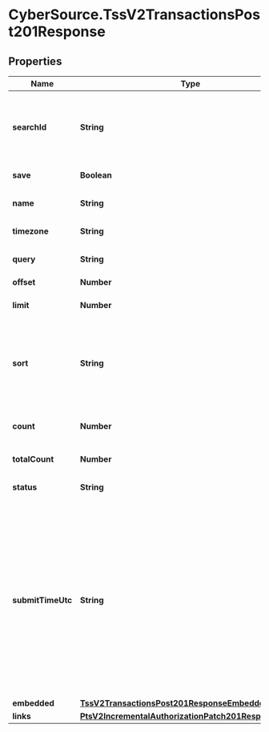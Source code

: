 # CyberSource.TssV2TransactionsPost201Response

## Properties
Name | Type | Description | Notes
------------ | ------------- | ------------- | -------------
**searchId** | **String** | An unique identification number assigned by CyberSource to identify each Search request. | [optional] 
**save** | **Boolean** | save or not save. | [optional] 
**name** | **String** | The description for this field is not available.  | [optional] 
**timezone** | **String** | Time Zone in ISO format. | [optional] 
**query** | **String** | transaction search query string. | [optional] 
**offset** | **Number** | offset. | [optional] 
**limit** | **Number** | Limit on number of results. | [optional] 
**sort** | **String** | A comma separated list of the following form - fieldName1 asc or desc, fieldName2 asc or desc, etc. | [optional] 
**count** | **Number** | Results for this page, this could be below the limit. | [optional] 
**totalCount** | **Number** | Total number of results. | [optional] 
**status** | **String** | The status of the submitted transaction. | [optional] 
**submitTimeUtc** | **String** | Time of request in UTC. Format: &#x60;YYYY-MM-DDThh:mm:ssZ&#x60; Example &#x60;2016-08-11T22:47:57Z&#x60; equals August 11, 2016, at 22:47:57 (10:47:57 p.m.). The &#x60;T&#x60; separates the date and the time. The &#x60;Z&#x60; indicates UTC.  Returned by authorization service.  | [optional] 
**embedded** | [**TssV2TransactionsPost201ResponseEmbedded**](TssV2TransactionsPost201ResponseEmbedded.md) |  | [optional] 
**links** | [**PtsV2IncrementalAuthorizationPatch201ResponseLinks**](PtsV2IncrementalAuthorizationPatch201ResponseLinks.md) |  | [optional] 


